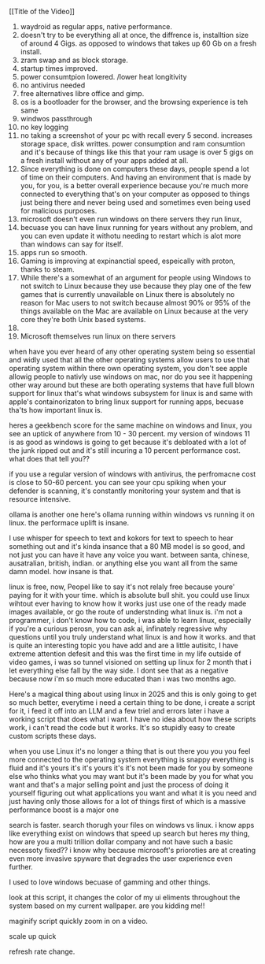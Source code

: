 [[Title of the Video]]
1. waydroid as regular apps, native performance. 
2. doesn't try to be everything all at once, the diffrence is, installtion size of around 4 Gigs. as opposed to windows that takes up 60 Gb on a fresh install. 
3. zram swap and as block storage. 
4. startup times improved. 
5. power consumtpion lowered. /lower heat longitivity 
6. no antivirus needed
7. free alternatives libre office and gimp. 
8. os is a bootloader for the browser, and the browsing experience is teh same 
9. windwos passthrough 
10. no key logging 
11. no taking a screenshot of your pc with recall every 5 second. increases storage space, disk writtes. power consumption and ram consumtion and it's because of things like this that your ram usage is over 5 gigs on a fresh install without any of your apps added at all. 
12. Since everything is done on computers these days, people spend a lot of time on their computers. And having an environment that is made by you, for you, is a better overall experience because you're much more connected to everything that's on your computer as opposed to things just being there and never being used and sometimes even being used for malicious purposes.
13. microsoft doesn't even run windows on there servers they run linux, 
14. becuase you can have linux running for years without any problem, and you can even update it withotu needing to restart which is  alot more than windows can say for itself. 
15. apps run so smooth. 
16. Gaming is improving at expinanctial speed, espeically with proton, thanks to steam. 
17. While there's a somewhat of an argument for people using Windows to not switch to Linux because they use because they play one of the few games that is currently unavailable on Linux there is absolutely no reason for Mac users to not switch because almost 90% or 95% of the things available on the Mac are available on Linux because at the very core they're both Unix based systems.
18. 
19. Microsoft themselves run linux on there servers 



when have you ever heard of any other operating system being so essential and widly used that all the other operating systems allow users to use that operating system within there own operating system, you don't see apple allowig people to nativly use windows on mac, nor do you see it happening other way around but these are both operating systems that have full blown support for linux that's what windows subsystem for linux is and same with apple's containorizaton to bring linux support for running apps, becuase tha'ts how important linux is. 



heres a geekbench score for the same machine on windows and linux, you see an uptick of anywhere from 10 - 30 percent. my version of windows 11 is as good as windows is going to get because it's debloated with a lot of the junk ripped out and it's still incuring a 10 percent performance cost. what does that tell you?? 

if you use a regular version of windows with antivirus, the perfromacne cost is close to 50-60 percent. you can see your cpu spiking when your defender is scanning, it's constantly monitoring your system and that is resource intensive. 

ollama is another one here's ollama running within windows vs running it on linux. the performace uplift is insane. 

I use whisper for speech to text and kokors for text to speech to hear something out and it's kinda insance that a 80 MB model is so good, and not just you can have it have any voice you want. between santa, chinese, ausatralian, british, indian. or anything else you want all from the same damn model. how insane is that. 

linux is free, now, Peopel like to say it's not relaly free because youre' paying for it with your time. which is absolute bull shit. 
you could use linux wihtout ever having to know how it works just use one of the ready made images available, or go the route of understnding what linux is. i'm not a programmer, i don't know how to code, i was able to learn linux, especially if you're a curious perosn, you can ask ai, infinately regressive why questions until you truly understand what linux is and how it works. and that is quite an interesting topic you have add and are a little autisitc, 
I have extreme attention defesit and this was the first time in my life outside of video games, i was so tunnel visioned on setting up linux for 2 month that i let everything else fall by the way side. I dont see that as a negative because now i'm so much more educated than i was two months ago. 

Here's a magical thing about using linux in 2025 and this is only going to get so much better, everytime i need a certain thing to be done, i create a script for it, i feed it off into an LLM and a few triel and errors later i have a working script that does what i want. I have no idea about how these scripts work, i can't read the code but it works. It's so stupidly easy to create custom scripts these days. 

 when you use Linux it's no longer a thing that is out there you you you feel more connected to the operating system everything is snappy everything is fluid and it's yours it's it's yours it's it's not been made for you by someone else who thinks what you may want but it's been made by you for what you want and that's a major selling point and just the process of doing it yourself figuring out what applications you want and what it is you need and just having only those allows for a lot of things first of which is a massive performance boost is a major one


search is faster. search thorugh your files on windows vs linux. i know apps like everything exist on windows that speed up search but heres my thing, how are you a multi trillion dollar company and not have such a basic necessoty fixed?? i know why because microsoft's prioroties are at creating even more invasive spyware that degrades the user experience even further. 

I used to love windows becuase of gamming and other things. 

look at this script, it changes the color of my ui eliments throughout the system based on my current wallpaper. are you kidding me!! 

maginify script quickly zoom in on a video. 

scale up quick 

refresh rate change. 
